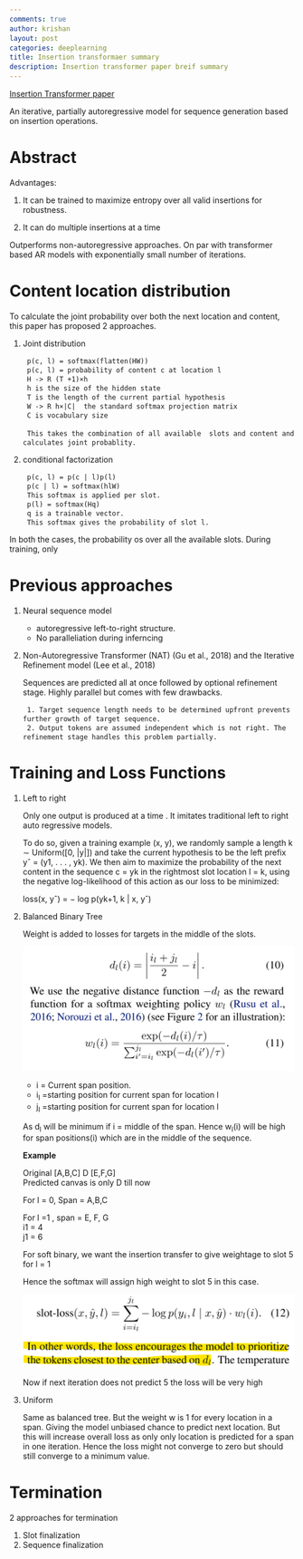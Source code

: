 ```yaml
---
comments: true
author: krishan
layout: post
categories: deeplearning
title: Insertion transformaer summary
description: Insertion transformer paper breif summary
---
```


[Insertion Transformer paper](https://arxiv.org/pdf/1902.03249.pdf)

An iterative, partially autoregressive model for sequence generation based on insertion operations.

# Abstract

Advantages:

1. It can be trained to maximize entropy over all valid insertions for robustness.

2. It can do multiple insertions at a time

Outperforms non-autoregressive approaches. On par with transformer based AR models with exponentially small number of iterations.

# Content location distribution
To calculate the joint probability over both the next location and content, this paper has proposed 2 approaches.

1. Joint distribution

		p(c, l) = softmax(flatten(HW))
		p(c, l) = probability of content c at location l
		H -> R (T +1)×h 
		h is the size of the hidden state
		T is the length of the current partial hypothesis
		W -> R h×|C|  the standard softmax projection matrix
		C is vocabulary size
	
		This takes the combination of all available  slots and content and calculates joint probablity.

2. conditional factorization

		p(c, l) = p(c | l)p(l)
		p(c | l) = softmax(hlW)
		This softmax is applied per slot. 
		p(l) = softmax(Hq)
		q is a trainable vector.
		This softmax gives the probability of slot l.
	
In both the cases, the probability os over all the available slots. During training, only 

# Previous approaches

1. Neural sequence model
	* autoregressive left-to-right structure.
	* No paralleliation during inferncing
	

1. Non-Autoregressive Transformer (NAT) (Gu et al., 2018) and the Iterative Refinement
model (Lee et al., 2018)

	Sequences are predicted all at once followed by optional refinement stage. Highly parallel but comes with few drawbacks.

		1. Target sequence length needs to be determined upfront prevents further growth of target sequence.
		2. Output tokens are assumed independent which is not right. The refinement stage handles this problem partially.

# Training and Loss Functions

1. Left to right

	Only one output is produced at a time . It imitates traditional left to right auto regressive models.

	To do so, given a training example (x, y), we randomly
	sample a length k ∼ Uniform([0, |y|]) and take the current
	hypothesis to be the left prefix yˆ = (y1, . . . , yk). We then aim to maximize the probability of the next content in the sequence c = yk in the rightmost slot location l = k, using the negative log-likelihood of this action as our loss to be minimized:

	loss(x, yˆ) = − log p(yk+1, k | x, yˆ)

2. Balanced Binary Tree

	Weight is added to losses for targets in the middle of the slots.
	
	![distance](/assets/insertion-transformer/distance.png)

	* i = Current span position.
	* i<sub>l</sub> =starting position for current span for location l
	* j<sub>l</sub> =starting position for current span for location l
	
	As	 d<sub>l</sub> will be minimum if i = middle of the span. Hence w<sub>l</sub>(i) will be high for span positions(i) which are in the middle of the sequence.
	
	**Example**

	Original [A,B,C] D [E,F,G]  
	Predicted canvas is only D till now
	
	For l = 0, 
	Span = A,B,C
	
	For l =1 ,
	span  = E, F, G  
	i1 = 4  
	j1 = 6
	
	For soft binary, we want the insertion transfer to give weightage to slot 5 for l = 1
	
	Hence the softmax will assign high weight to slot 5 in this case.

	![slot loss](/assets/insertion-transformer/slot_loss.png)
	
	Now if next iteration does not predict 5 the loss will be very high

3. Uniform

	Same as balanced tree. But the weight w is 1 for every location in a span. Giving the model unbiased chance to predict next  location. But this will increase overall loss as only only location is predicted for a span in one iteration. Hence the loss might not converge to zero but should still converge to a minimum value.

# Termination
2 approaches for termination

1. Slot finalization
2. Sequence finalization
